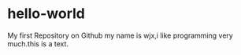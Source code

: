 # hello-world
My first Repository on Github
my name is wjx,i like programming very much.this is a text.
